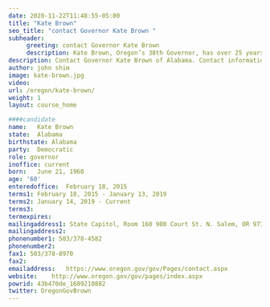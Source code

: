 ```yaml
---
date: 2020-11-22T11:48:55-05:00
title: "Kate Brown"
seo_title: "contact Governor Kate Brown "
subheader:
     greeting: contact Governor Kate Brown 
     description: Kate Brown, Oregon’s 38th Governor, has over 25 years of experience in standing up for working families and making government more accountable. Gov. Brown came to Oregon to attend Lewis and Clark’s Northwestern School of Law, where she received her law degree and Certificate in Environmental Law.  With her husband Dan, Brown raised Dan’s son and daughter, who are now grown, in Portland. In February of 2015, Gov. Brown and her husband moved into the official residence, Mahonia Hall. When Gov. Brown is not busy at the capitol in Salem, you will find her out enjoying nature throughout Oregon.
description: Contact Governor Kate Brown of Alabama. Contact information for Kate Brown includes his email address, phone number, and mailing address.
author: john shim
image: kate-brown.jpg
video:
url: /oregon/kate-brown/
weight: 1
layout: course_home

####candidate
name:	Kate Brown
state:	Alabama
birthstate: Alabama
party:	Democratic
role: governor
inoffice: current
born:	June 21, 1960
age: '60'
enteredoffice:	February 18, 2015 
terms1: February 18, 2015 - January 13, 2019
terms2: January 14, 2019 - Current
terms3: 
termexpires:	
mailingaddress1: State Capitol, Room 160 900 Court St. N. Salem, OR 97301
mailingaddress2:		
phonenumber1: 503/378-4582
phonenumber2:	
fax1: 503/378-8970
fax2: 
emailaddress:	https://www.oregon.gov/gov/Pages/contact.aspx
website:	http://www.oregon.gov/gov/pages/index.aspx
powrid: 43b470de_1609210882
twitter: OregonGovBrown
---
```




